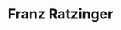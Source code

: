 ---
title: "Franz Ratzinger"
url: /markersdorf-an-der-pielach/franz-ratzinger/
shop: Autowerkstatt
---
